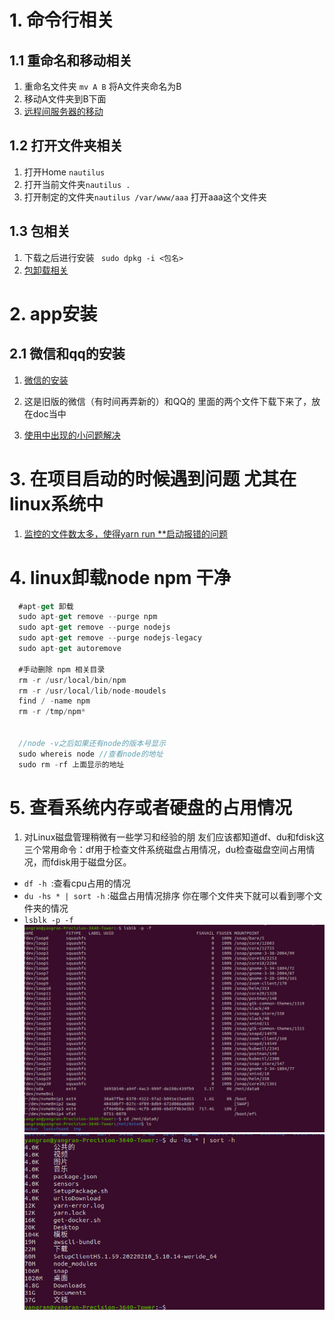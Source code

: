 # 1. 命令行相关
## 1.1 重命名和移动相关
  1. 重命名文件夹 `mv A B` 将A文件夹命名为B
  2. 移动A文件夹到B下面
  3. [远程间服务器的移动](https://blog.csdn.net/szy525525/article/details/85327416?utm_medium=distribute.pc_relevant.none-task-blog-2~default~baidujs_title~default-1.base&spm=1001.2101.3001.4242)
## 1.2 打开文件夹相关
  1. 打开Home `nautilus`
  2. 打开当前文件夹`nautilus .`
  3. 打开制定的文件夹`nautilus /var/www/aaa` 打开aaa这个文件夹



## 1.3 包相关
  1. 下载之后进行安装 ` sudo dpkg -i <包名>`
  2. [包卸载相关](https://blog.csdn.net/luckydog612/article/details/80877179)

# 2. app安装
## 2.1 微信和qq的安装 
1. [微信的安装](https://blog.csdn.net/qq_37655607/article/details/112590248)

2. 这是旧版的微信（有时间再弄新的）和QQ的 里面的两个文件下载下来了，放在doc当中
3. [使用中出现的小问题解决](https://blog.csdn.net/yaoyaohyl/article/details/112519463)


# 3. 在项目启动的时候遇到问题 尤其在linux系统中
1. [监控的文件数太多，使得yarn run **启动报错的问题](https://blog.csdn.net/feinifi/article/details/103777406)

# 4. linux卸载node npm 干净
```js
  #apt-get 卸载
  sudo apt-get remove --purge npm
  sudo apt-get remove --purge nodejs
  sudo apt-get remove --purge nodejs-legacy
  sudo apt-get autoremove

  #手动删除 npm 相关目录
  rm -r /usr/local/bin/npm
  rm -r /usr/local/lib/node-moudels
  find / -name npm
  rm -r /tmp/npm* 


  //node -v之后如果还有node的版本号显示
  sudo whereis node //查看node的地址
  sudo rm -rf 上面显示的地址

```
# 5. 查看系统内存或者硬盘的占用情况
1. 对Linux磁盘管理稍微有一些学习和经验的朋 友们应该都知道df、du和fdisk这三个常用命令：df用于检查文件系统磁盘占用情况，du检查磁盘空间占用情况，而fdisk用于磁盘分区。
  * `df -h `:查看cpu占用的情况
  * `du -hs * | sort -h` :磁盘占用情况排序 你在哪个文件夹下就可以看到哪个文件夹的情况
  * `lsblk -p -f` 
![](./assets/img/linux.png)
![](./assets/img/disk.png)
